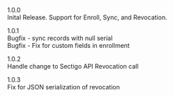 1.0.0  
Inital Release.  Support for Enroll, Sync, and Revocation. 

1.0.1  
Bugfix - sync records with null serial    
Bugfix - Fix for custom fields in enrollment  

1.0.2  
Handle change to Sectigo API Revocation call  

1.0.3  
Fix for JSON serialization of revocation  

